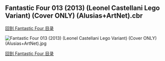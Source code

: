 ## Fantastic Four 013 (2013) (Leonel Castellani Lego Variant) (Cover ONLY) (Alusias+ArtNet).cbr


[回到 Fantastic Four 目录](https://github.com/alicewish/markdown/blob/master/series/Fantastic-Four.md)


![Fantastic Four 013 (2013) (Leonel Castellani Lego Variant) (Cover ONLY) (Alusias+ArtNet).jpg](https://wx1.sinaimg.cn/large/6a9fdecaly1fr0tpd46uoj21401pfwuj.jpg)

[回到 Fantastic Four 目录](https://github.com/alicewish/markdown/blob/master/series/Fantastic-Four.md)

